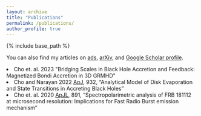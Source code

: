 ```yaml
---
layout: archive
title: "Publications"
permalink: /publications/
author_profile: true
---
```


{% include base_path %}

You can also find my articles on <a href="{{author.ads}}">ads</a>, <a href="{{author.arxiv}}">arXiv</a>, and <a href="{{author.googlescholar}}">Google Scholar profile</a>.


  <li style="font-size:1.em"> Cho et. al. 2023 "Bridging Scales in Black Hole Accretion and Feedback: Magnetized Bondi Accretion in 3D GRMHD" </li>
  <li style="font-size:1.em">Cho and Narayan 2022 <a href="https://iopscience.iop.org/article/10.3847/1538-4357/ac6d5c">ApJ</a>, 932, “Analytical Model of Disk Evaporation and
State Transitions in Accreting Black Holes”</li>
  <li style="font-size:1.em">Cho et. al. 2020 <a href="https://iopscience.iop.org/article/10.3847/2041-8213/ab7824">ApJL</a>, 891, “Spectropolarimetric analysis of FRB 181112
at microsecond resolution: Implications for Fast Radio Burst emission mechanism”</li>
